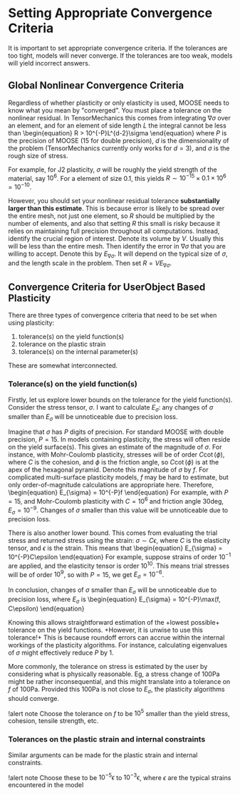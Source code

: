 # Setting Appropriate Convergence Criteria

It is important to set appropriate convergence criteria.  If the tolerances are too tight, models
will never converge.  If the tolerances are too weak, models will yield incorrect answers.

## Global Nonlinear Convergence Criteria
Regardless of whether plasticity or only elasticity is used, MOOSE needs to know what you mean by
"converged".  You must place a tolerance on the nonlinear residual.  In TensorMechanics this comes
from integrating $\nabla \sigma$ over an element, and for an element of side length $L$ the integral
cannot be less than
\begin{equation}
R > 10^{-P}L^{d-2}\sigma
\end{equation}
where $P$ is the precision of MOOSE (15 for double precision), $d$ is the dimensionality of the
problem (TensorMechanics currently only works for $d=3$), and $\sigma$ is the rough size of stress.

For example, for J2 plasticity, $\sigma$ will be roughly the yield strength of the material, say
$10^6$.  For a element of size 0.1, this yields $R \sim 10^{-15}\times 0.1 \times 10^{6} = 10^{-10}$.

However, you should set your nonlinear residual tolerance **substantially larger than this
estimate**.  This is because error is likely to be spread over the entire mesh, not just one element,
so $R$ should be multiplied by the number of elements, and also that setting $R$ this small is risky
because it relies on maintaining full precision throughout all computations.  Instead, identify the
crucial region of interest.  Denote its volume by $V$.  Usually this will be less than the entire
mesh.  Then identify the error in $\nabla\sigma$ that you are willing to accept.  Denote this by
$E_{\nabla\sigma}$.  It will depend on the typical size of $\sigma$, and the length scale in the
problem.  Then set $R = VE_{\nabla\sigma}$.


## Convergence Criteria for UserObject Based Plasticity
There are three types of convergence criteria that need to be set when using plasticity:

1. tolerance(s) on the yield function(s)
2. tolerance on the plastic strain
3. tolerance(s) on the internal parameter(s)

These are somewhat interconnected.

### Tolerance(s) on the yield function(s)

Firstly, let us explore lower bounds on the tolerance for the yield function(s).  Consider the stress
tensor, $\sigma$.  I want to calculate $E_{\sigma}$: any changes of $\sigma$ smaller than
$E_{\sigma}$ will be unnoticeable due to precision loss.

Imagine that $\sigma$ has $P$ digits of precision.  For standard MOOSE with double precision, $P=15$.
In models containing plasticity, the stress will often reside on the yield surface(s).  This gives an
estimate of the magnitude of $\sigma$.  For instance, with Mohr-Coulomb plasticity, stresses will be
of order $C\cot(\phi)$, where $C$ is the cohesion, and $\phi$ is the friction angle, so $C\cot(\phi)$
is at the apex of the hexagonal pyramid.  Denote this magnitude of $\sigma$ by $f$.  For complicated
multi-surface plasticity models, $f$ may be hard to estimate, but only order-of-magnitude
calculations are appropriate here.  Therefore,
\begin{equation}
E_{\sigma} = 10^{-P}f
\end{equation}
For example, with $P=15$, and Mohr-Coulomb plasticity with $C=10^{6}$ and friction angle 30deg,
$E_{\sigma} = 10^{-9}$.  Changes of $\sigma$ smaller than this value will be unnoticeable due to
precision loss.

There is also another lower bound.  This comes from evaluating the trial stress and returned stress
using the strain: $\sigma \sim C\epsilon$, where $C$ is the elasticity tensor, and $\epsilon$ is the
strain.  This means that
\begin{equation}
E_{\sigma} = 10^{-P}C\epsilon
\end{equation}
For example, suppose strains of order $10^{-1}$ are applied, and the elasticity tensor is order
$10^{10}$.  This means trial stresses will be of order $10^{9}$, so with $P=15$, we get $E_{\sigma} =
10^{-6}$.

In conclusion, changes of $\sigma$ smaller than $E_{\sigma}$ will be unnoticeable due to precision
loss, where $E_{\sigma}$ is
\begin{equation}
E_{\sigma} = 10^{-P}\max(f, C\epsilon)
\end{equation}

Knowing this allows straightforward estimation of the +lowest possible+ tolerance on the yield
functions.  +However, it is unwise to use this tolerance!+ This is because roundoff errors can accrue
within the internal workings of the plasticity algorithms.  For instance, calculating eigenvalues of
$\sigma$ might effectively reduce $P$ by 1.

More commonly, the tolerance on stress is estimated by the user by considering what is physically
reasonable.  Eg, a stress change of 100Pa might be rather inconsequential, and this might translate
into a tolerance on $f$ of 100Pa.  Provided this 100Pa is not close to $E_{\sigma}$, the plasticity
algorithms should converge.

!alert note
Choose the tolerance on $f$ to be $10^5$ smaller than the yield stress, cohesion, tensile strength,
etc.


### Tolerances on the plastic strain and internal constraints

Similar arguments can be made for the plastic strain and internal constraints.

!alert note
Choose these to be $10^{-5}\epsilon$ to $10^{-3}\epsilon$, where $\epsilon$ are the typical strains
encountered in the model
